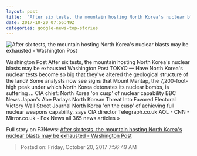 ```yaml
---
layout: post
title:  "After six tests, the mountain hosting North Korea's nuclear blasts may be exhausted - Washington Post"
date: 2017-10-20 07:56:49Z
categories: google-news-top-stories
---
```


![After six tests, the mountain hosting North Korea's nuclear blasts may be exhausted - Washington Post](https://img.washingtonpost.com/rf/image_1484w/2010-2019/WashingtonPost/2015/12/02/Others/Images/2015-12-02/Fig1_Punggye_15_12021449094750.jpg?t=20170517)

Washington Post After six tests, the mountain hosting North Korea's nuclear blasts may be exhausted Washington Post TOKYO — Have North Korea's nuclear tests become so big that they've altered the geological structure of the land? Some analysts now see signs that Mount Mantap, the 7,200-foot-high peak under which North Korea detonates its nuclear bombs, is suffering ... CIA chief: North Korea 'on cusp' of nuclear capability BBC News Japan's Abe Parlays North Korean Threat Into Favored Electoral Victory Wall Street Journal North Korea 'on the cusp' of achieving full nuclear weapons capability, says CIA director Telegraph.co.uk AOL - CNN - Mirror.co.uk - Fox News all 365 news articles »


Full story on F3News: [After six tests, the mountain hosting North Korea's nuclear blasts may be exhausted - Washington Post](http://www.f3nws.com/n/ayWxeH)

> Posted on: Friday, October 20, 2017 7:56:49 AM
